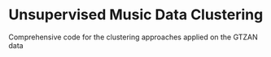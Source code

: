 # Unsupervised Music Data Clustering
 Comprehensive code for the clustering approaches applied on the GTZAN data
